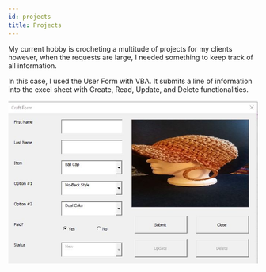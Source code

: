 ```yaml
---
id: projects
title: Projects
---
```


My current hobby is crocheting a multitude of projects for my clients however, when the requests are large, I needed something to keep track of all information. 

In this case, I used the User Form with VBA. It submits a line of information into the excel sheet with Create, Read, Update, and Delete functionalities. 

![CraftFormSnippet](./assets/vbaCraftForm.JPG)

